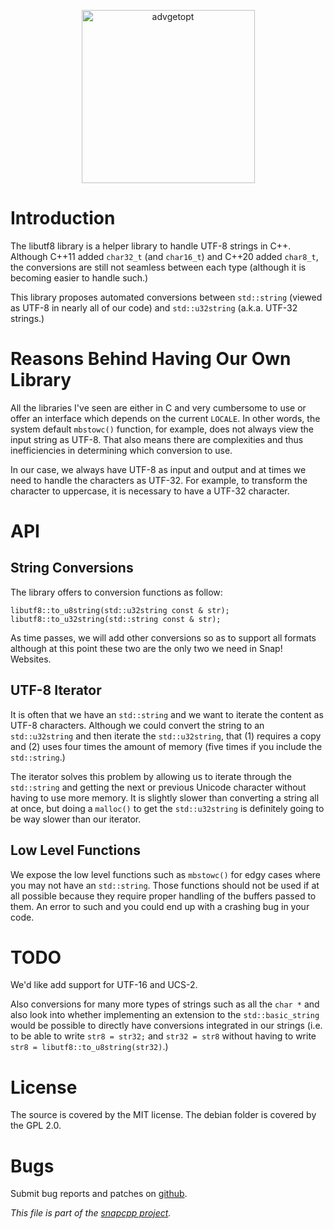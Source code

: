 
<p align="center">
<img alt="advgetopt" title="Advance getopt, a C++ library to handle your command line options and configuration files seamlessly."
src="https://snapwebsites.org/sites/snapwebsites.org/files/images/advgetopt-277x277.png" width="277" height="277"/>
</p>

# Introduction

The libutf8 library is a helper library to handle UTF-8 strings in C++.
Although C++11 added `char32_t` (and `char16_t`) and C++20 added
`char8_t`, the conversions are still not seamless between each type
(although it is becoming easier to handle such.)

This library proposes automated conversions between `std::string` (viewed
as UTF-8 in nearly all of our code) and `std::u32string` (a.k.a. UTF-32
strings.)

# Reasons Behind Having Our Own Library

All the libraries I've seen are either in C and very cumbersome to use or
offer an interface which depends on the current `LOCALE`. In other words,
the system default `mbstowc()` function, for example, does not always view
the input string as UTF-8. That also means there are complexities and thus
inefficiencies in determining which conversion to use.

In our case, we always have UTF-8 as input and output and at times we need
to handle the characters as UTF-32. For example, to transform the character
to uppercase, it is necessary to have a UTF-32 character.

# API

## String Conversions

The library offers to conversion functions as follow:

    libutf8::to_u8string(std::u32string const & str);
    libutf8::to_u32string(std::string const & str);

As time passes, we will add other conversions so as to support all formats
although at this point these two are the only two we need in Snap! Websites.

## UTF-8 Iterator

It is often that we have an `std::string` and we want to iterate the content
as UTF-8 characters. Although we could convert the string to an
`std::u32string` and then iterate the `std::u32string`, that (1) requires a
copy and (2) uses four times the amount of memory (five times if you include
the `std::string`.)

The iterator solves this problem by allowing us to iterate through the
`std::string` and getting the next or previous Unicode character without
having to use more memory. It is slightly slower than converting a string
all at once, but doing a `malloc()` to get the `std::u32string` is definitely
going to be way slower than our iterator.

## Low Level Functions

We expose the low level functions such as `mbstowc()` for edgy cases where
you may not have an `std::string`. Those functions should not be used if
at all possible because they require proper handling of the buffers passed
to them. An error to such and you could end up with a crashing bug in your
code.

# TODO

We'd like add support for UTF-16 and UCS-2.

Also conversions for many more types of strings such as all the `char *`
and also look into whether implementing an extension to the
`std::basic_string` would be possible to directly have conversions
integrated in our strings (i.e. to be able to write `str8 = str32;` and
`str32 = str8` without having to write `str8 = libutf8::to_u8string(str32)`.)


# License

The source is covered by the MIT license. The debian folder is covered
by the GPL 2.0.


# Bugs

Submit bug reports and patches on
[github](https://github.com/m2osw/libutf8/issues).


_This file is part of the [snapcpp project](https://snapwebsites.org/)._
